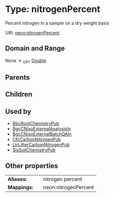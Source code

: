 
# Type: nitrogenPercent


Percent nitrogen in a sample on a dry weight basis

URI: [neon:nitrogenPercent](https://data.neonscience.org/nitrogenPercent)


## Domain and Range

None ->  <sub>OPT</sub> [Double](types/Double.md)

## Parents


## Children


## Used by

 * [BbcRootChemistryPub](BbcRootChemistryPub.md)
 * [BgcCNisoExternalAnalysisIn](BgcCNisoExternalAnalysisIn.md)
 * [BgcCNisoExternalBatchQAIn](BgcCNisoExternalBatchQAIn.md)
 * [CfcCarbonNitrogenPub](CfcCarbonNitrogenPub.md)
 * [LtrLitterCarbonNitrogenPub](LtrLitterCarbonNitrogenPub.md)
 * [SlsSoilChemistryPub](SlsSoilChemistryPub.md)

## Other properties

|  |  |  |
| --- | --- | --- |
| **Aliases:** | | nitrogen percent |
| **Mappings:** | | neon:nitrogenPercent |

